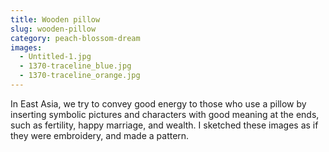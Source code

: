 ```yaml
---
title: Wooden pillow
slug: wooden-pillow
category: peach-blossom-dream
images:
  - Untitled-1.jpg
  - 1370-traceline_blue.jpg
  - 1370-traceline_orange.jpg
---
```


In East Asia, we try to convey good energy to those who use a pillow by inserting symbolic pictures and characters with good meaning at the ends, such as fertility, happy marriage, and wealth. I sketched  these images as if they were embroidery, and made a pattern.
